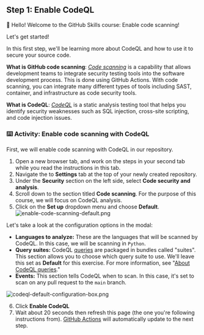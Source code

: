 <!--
  <<< Author notes: Step 1 >>>
  Choose 3-5 steps for your course.
  The first step is always the hardest, so pick something easy!
  Link to docs.github.com for further explanations.
  Encourage users to open new tabs for steps!
  TBD-step-1-notes.
-->

## Step 1: Enable CodeQL

👋 Hello! Welcome to the GitHub Skills course: Enable code scanning! 

Let's get started!  

In this first step, we'll be learning more about CodeQL and how to use it to secure your source code. 

**What is GitHub code scanning**: _[Code scanning](https://docs.github.com/en/code-security/code-scanning/automatically-scanning-your-code-for-vulnerabilities-and-errors/about-code-scanning)_ is a capability that allows development teams to integrate security testing tools into the software development process. This is done using GitHub Actions. With code scanning, you can integrate many different types of tools including SAST, container, and infrastructure as code security tools.

**What is CodeQL**: _[CodeQL](https://docs.github.com/en/code-security/code-scanning/automatically-scanning-your-code-for-vulnerabilities-and-errors/about-code-scanning-with-codeql)_ is a static analysis testing tool that helps you identify security weaknesses such as SQL injection, cross-site scripting, and code injection issues.

### :keyboard: Activity: Enable code scanning with CodeQL
  
First, we will enable code scanning with CodeQL in our repository.

1. Open a new browser tab, and work on the steps in your second tab while you read the instructions in this tab.
2. Navigate the to **Settings** tab at the top of your newly created repository.
3. Under the **Security** section on the left side, select **Code security and analysis**.
4. Scroll down to the section titled **Code scanning**. For the purpose of this course, we will focus on CodeQL analysis.
5. Click on the **Set up** dropdown menu and choose **Default**.
![enable-code-scanning-default.png](images/enable-code-scanning-default.png)

Let's take a look at the configuration options in the modal:
  
  - **Languages to analyze:** These are the languages that will be scanned by CodeQL. In this case, we will be scanning in `Python`.  
  - **Query suites:** CodeQL [queries](https://docs.github.com/en/code-security/code-scanning/automatically-scanning-your-code-for-vulnerabilities-and-errors/about-code-scanning-with-codeql#about-codeql-queries) are packaged in bundles called "suites". This section allows you to choose which query suite to use.  We'll leave this set as **Default** for this exercise. For more information, see "[About CodeQL queries](https://docs.github.com/en/code-security/code-scanning/automatically-scanning-your-code-for-vulnerabilities-and-errors/about-code-scanning-with-codeql#about-codeql-queries)." 
  - **Events:** This section tells CodeQL when to scan. In this case, it's set to scan on any pull request to the `main` branch.
    
![codeql-default-configuration-box.png](images/codeql-default-configuration-box.png)

6. Click **Enable CodeQL**
7. Wait about 20 seconds then refresh this page (the one you're following instructions from). [GitHub Actions](https://docs.github.com/en/actions) will automatically update to the next step.
